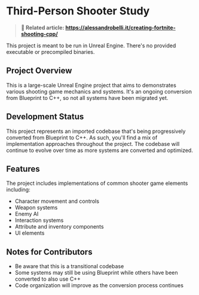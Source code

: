 # Third-Person Shooter Study

> **📢 Related article: https://alessandrobelli.it/creating-fortnite-shooting-cpp/**
> 

This project is meant to be run in Unreal Engine. There's no provided executable or precompiled binaries.

## Project Overview

This is a large-scale Unreal Engine project that aims to demonstrates various shooting game mechanics and systems. It's an ongoing conversion from Blueprint to C++, so not all systems have been migrated yet.

## Development Status

This project represents an imported codebase that's being progressively converted from Blueprint to C++. As such, you'll find a mix of implementation approaches throughout the project. The codebase will continue to evolve over time as more systems are converted and optimized.

## Features

The project includes implementations of common shooter game elements including:

- Character movement and controls
- Weapon systems
- Enemy AI
- Interaction systems
- Attribute and inventory components
- UI elements

## Notes for Contributors

- Be aware that this is a transitional codebase
- Some systems may still be using Blueprint while others have been converted to also use C++
- Code organization will improve as the conversion process continues